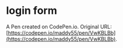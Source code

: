 # login form

A Pen created on CodePen.io. Original URL: [https://codepen.io/maddy55/pen/VwKBLBb](https://codepen.io/maddy55/pen/VwKBLBb).


